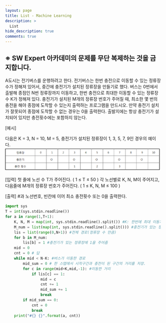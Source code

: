 ```yaml
---
layout: page
title: List - Machine Learning
description: >
  List
hide_description: true
comments: true
---
```


## ※ SW Expert 아카데미의 문제를 무단 복제하는 것을 금지합니다.

A도시는 전기버스를 운행하려고 한다. 전기버스는 한번 충전으로 이동할 수 있는 정류장 수가 정해져 있어서, 중간에 충전기가 설치된 정류장을 만들기로 했다.
버스는 0번에서 출발해 종점인 N번 정류장까지 이동하고, 한번 충전으로 최대한 이동할 수 있는 정류장 수 K가 정해져 있다.
충전기가 설치된 M개의 정류장 번호가 주어질 때, 최소한 몇 번의 충전을 해야 종점에 도착할 수 있는지 출력하는 프로그램을 만드시오.
만약 충전기 설치가 잘못되어 종점에 도착할 수 없는 경우는 0을 출력한다. 출발지에는 항상 충전기가 설치되어 있지만 충전횟수에는 포함하지 않는다.
 
[예시]

다음은 K = 3, N = 10, M = 5, 충전기가 설치된 정류장이 1, 3, 5, 7, 9인 경우의 예이다.
![list2](../image/1.png)


[입력]
첫 줄에 노선 수 T가 주어진다.  ( 1 ≤ T ≤ 50 )
각 노선별로 K, N, M이 주어지고, 다음줄에 M개의 정류장 번호가 주어진다. ( 1 ≤ K, N, M ≤ 100 )

[출력]
#과 노선번호, 빈칸에 이어 최소 충전횟수 또는 0을 출력한다.

```python
import sys
T = int(sys.stdin.readline())
for a in range(1,T+1):
    K, N, M = map(int, sys.stdin.readline().split()) #K: 한번에 최대 이동가능한 거리 N: 전체 정류장 개수 M: 설치된 개수
    M_num = list(map(int, sys.stdin.readline().split())) #충전기가 있는 정류장
    lis = list(range(0,N+1)) #전체 경로(정류장 수 만큼)
    for b in M_num:
        lis[b] = 1 #충전기가 있는 정류장에 1을 주어줌
    mid = 0
    cnt = 0 # 답
    while mid < N-K: #버스가 이동한 경로
        mid_sum = 0 # 한 스탭에서 시작구간과 충전이 된 구간의 거리를 저장.
        for c in range(mid+K,mid,-1): #이동한 거리
            if lis[c] == 1:
                mid = c
                cnt += 1
                mid_sum += 1
                break
        if mid_sum == 0:
            cnt = 0
            break
    print("#{} {}".format(a, cnt))
```